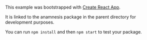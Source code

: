 This example was bootstrapped with [Create React App](https://github.com/facebook/create-react-app).

It is linked to the anamnesis package in the parent directory for development purposes.

You can run `npm install` and then `npm start` to test your package.
